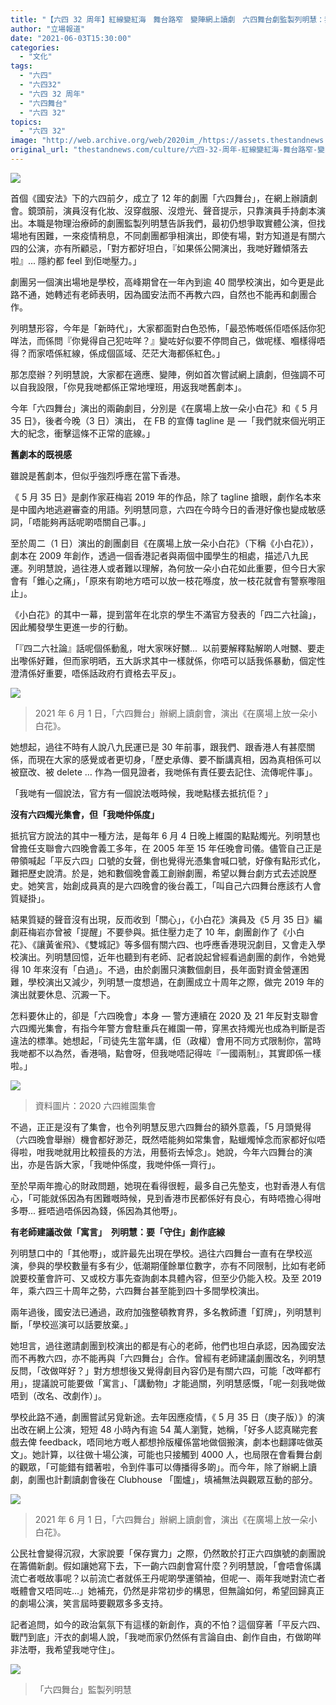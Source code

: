 ```yaml
---
title: "【六四 32 周年】紅線變紅海　舞台路窄　變陣網上讀劇　六四舞台劇監製列明慧：我希望守住"
author: "立場報道"
date: "2021-06-03T15:30:00"
categories:
  - "文化"
tags:
  - "六四"
  - "六四32"
  - "六四 32 周年"
  - "六四舞台"
  - "六四 32"
topics:
  - "六四 32"
image: "http://web.archive.org/web/2020im_/https://assets.thestandnews.com/media/photos/drama-11_1PcQC.png"
original_url: "thestandnews.com/culture/六四-32-周年-紅線變紅海-舞台路窄-變陣網上讀劇-六四舞台劇監製列明慧-我希望守住"
---
```

![](http://web.archive.org/web/2020im_/https://assets.thestandnews.com/media/photos/drama-11_1PcQC.png)

首個《國安法》下的六四前夕，成立了 12 年的劇團「六四舞台」，在網上辦讀劇會。鏡頭前，演員沒有化妝、沒穿戲服、沒燈光、聲音提示，只靠演員手持劇本演出。本職是物理治療師的劇團監製列明慧告訴我們，最初仍想爭取實體公演，但找場地有困難，一來疫情稍息，不同劇團都爭相演出，即使有場，對方知道是有關六四的公演，亦有所顧忌，｢對方都好坦白，『如果係公開演出，我哋好難傾落去啦』... 隱約都 feel 到佢哋壓力。」

劇團另一個演出場地是學校，高峰期曾在一年內到逾 40 間學校演出，如今更是此路不通，她轉述有老師表明，因為國安法而不再教六四，自然也不能再和劇團合作。

列明慧形容，今年是「新時代」，大家都面對白色恐怖，「最恐怖嘅係佢唔係話你犯咩法，而係問『你覺得自己犯咗咩？』變咗好似要不停問自己，做呢樣、嗰樣得唔得？而家唔係紅線，係成個區域、茫茫大海都係紅色。」

那怎麼辦？列明慧說，大家都在適應、變陣，例如首次嘗試網上讀劇，但強調不可以自我設限，「你見我哋都係正常地埋班，用返我哋舊劇本」。 

今年「六四舞台」演出的兩齣劇目，分別是《在廣場上放一朵小白花》和《 5 月 35 日》，後者今晚（3 日）演出， 在 FB 的宣傳 tagline 是 —「我們就來個光明正大的紀念，衝擊這條不正常的底線。」

**舊劇本的既視感**

雖說是舊劇本，但似乎強烈呼應在當下香港。

《 5 月 35 日》是劇作家莊梅岩 2019 年的作品，除了 tagline 搶眼，劇作名本來是中國內地逃避審查的用語。列明慧同意，六四在今時今日的香港好像也變成敏感詞，「唔能夠再話呢啲唔關自己事。」

至於周二（1 日）演出的創團劇目《在廣場上放一朵小白花》（下稱《小白花》），劇本在 2009 年創作，透過一個香港記者與兩個中國學生的相處，描述八九民運。列明慧說，過往港人或者難以理解，為何放一朵小白花如此重要，但今日大家會有「錐心之痛」，「原來有啲地方唔可以放一枝花喺度，放一枝花就會有警察嚟阻止」。

《小白花》的其中一幕，提到當年在北京的學生不滿官方發表的「四二六社論」，因此觸發學生更進一步的行動。

「『四二六社論』話呢個係動亂，咁大家咪好嬲...  以前要解釋點解啲人咁嬲、要走出嚟係好難，但而家明晒，五大訴求其中一樣就係，你唔可以話我係暴動，個定性澄清係好重要，唔係話政府冇資格去平反」。

![](http://web.archive.org/web/2020im_/https://assets.thestandnews.com/media/photos/192086135_10165880989610019_3189530987086710893_n_MSf21.jpeg)
> 2021 年 6 月 1 日，「六四舞台」辦網上讀劇會，演出《在廣場上放一朵小白花》。

她想起，過往不時有人說八九民運已是 30 年前事，跟我們、跟香港人有甚麼關係，而現在大家的感覺或者更切身，「歷史承傳、要不斷講真相，因為真相係可以被竄改、被 delete … 作為一個見證者，我哋係有責任要去記住、流傳呢件事」。

「我哋有一個說法，官方有一個說法嘅時候，我哋點樣去抵抗佢？」

**沒有六四燭光集會，但「我哋仲係度」**

抵抗官方說法的其中一種方法，是每年 6 月 4 日晚上維園的點點燭光。列明慧也曾擔任支聯會六四晚會義工多年，在 2005 年至 15 年任晚會司儀。儘管自己正是帶領喊起「平反六四」口號的女聲，倒也覺得光憑集會喊口號，好像有點形式化，難把歷史說清。於是，她和數個晚會義工創辦劇團，希望以舞台劇方式去述說歷史。她笑言，始創成員真的是六四晚會的後台義工，「叫自己六四舞台應該冇人會質疑掛」。

結果質疑的聲音沒有出現，反而收到「關心」，《小白花》演員及《5 月 35 日》編劇莊梅岩亦曾被「提醒」不要參與。抵住壓力走了 10 年，劇團創作了《小白花》、《讓黃雀飛》、《雙城記》等多個有關六四、也呼應香港現況劇目，又會走入學校演出。列明慧回憶，近年也聽到有老師、記者說起曾經看過劇團的劇作，令她覺得 10 年來沒有「白過」。不過，由於劇團只演數個劇目，長年面對資金營運困難，學校演出又減少，列明慧一度想過，在劇團成立十周年之際，做完 2019 年的演出就要休息、沉澱一下。

怎料要休止的，卻是「六四晚會」本身 — 警方連續在 2020 及 21 年反對支聯會六四燭光集會，有指今年警方會駐重兵在維園一帶，穿黑衣持燭光也成為判斷是否違法的標準。她想起，「司徒先生當年講，佢（政權）會用不同方式限制你，當時我哋都不以為然，香港喎，點會呀，但我哋唔記得咗『一國兩制』，其實即係一樣啦。」

![](http://web.archive.org/web/2020im_/https://assets.thestandnews.com/media/photos/Layer200_J6oIZ.png)
> 資料圖片：2020 六四維園集會

不過，正正是沒有了集會，也令列明慧反思六四舞台的額外意義，「5 月頭覺得（六四晚會舉辦）機會都好渺茫，既然唔能夠如常集會，點蠟燭悼念而家都好似唔得啦，咁我哋就用比較擅長的方法，用藝術去悼念」。她說，今年六四舞台的演出，亦是告訴大家，「我哋仲係度，我哋仲係一齊行」。

至於早兩年擔心的財政問題，她現在看得很輕，最多自己先墊支，也對香港人有信心，「可能就係因為有困難嘅時候，見到香港市民都係好有良心，有時唔擔心得咁多嘢... 捱唔過唔係因為錢，係因為其他嘢」。

**有老師建議改做「寓言」**　**列明慧：要「守住」創作底線**

列明慧口中的「其他嘢」，或許最先出現在學校。過往六四舞台一直有在學校巡演，參與的學校數量有多有少，低潮期僅餘單位數字，亦有不同限制，比如有老師說要校董會許可、又或校方事先查詢劇本具體內容，但至少仍能入校。及至 2019 年，乘六四三十周年之勢，六四舞台甚至能到四十多間學校演出。

兩年過後，國安法已通過，政府加強整頓教育界，多名教師遭「釘牌」，列明慧判斷，「學校巡演可以話要放棄。」

她坦言，過往邀請劇團到校演出的都是有心的老師，他們也坦白承認，因為國安法而不再教六四，亦不能再與「六四舞台」合作。曾經有老師建議劇團改名，列明慧反問，「改做咩好？」對方想想後又覺得劇目內容仍是有關六四，可能「改咩都冇用」，提議說可能要做「寓言」、「講動物」才能過關，列明慧感慨，「呢一刻我哋做唔到（改名、改劇作）」。

學校此路不通，劇團嘗試另覓新途。去年因應疫情，《 5 月 35 日（庚子版）》的演出改在網上公演，短短 48 小時內有逾 54 萬人瀏覽，她稱，「好多人認真睇完套戲去俾 feedback，唔同地方嘅人都想拎版權係當地做個搬演，劇本也翻譯咗做英文」。她計算，以往做十場公演，可能也只接觸到 4000 人，也局限在會看舞台劇的觀眾，「可能錯有錯著啦，令到件事可以傳播得多啲」。而今年，除了辦網上讀劇，劇團也計劃讀劇會後在 Clubhouse 「圍爐」，填補無法與觀眾互動的部分。

![](http://web.archive.org/web/2020im_/https://assets.thestandnews.com/media/photos/191403288_10165880988970019_5237527238765887646_n_YC8ip.jpeg)
> 2021 年 6 月 1 日，「六四舞台」辦網上讀劇會，演出《在廣場上放一朵小白花》。

公民社會變得沉寂，大家說要「保存實力」之際，仍然敢於打正六四旗號的劇團說在籌備新劇。假如讓她寫下去，下一齣六四劇會寫什麼？列明慧說，「會唔會係講流亡者嘅故事呢？以前流亡者就係王丹呢啲學運領袖，但呢一、兩年我哋對流亡者嘅體會又唔同咗...」她補充，仍然是非常初步的構思，但無論如何，希望回歸真正的劇場公演，笑言屆時要觀眾多多支持。

記者追問，如今的政治氣氛下有這樣的新創作，真的不怕？這個穿著「平反六四、戰鬥到底」汗衣的劇場人說，「我哋而家仍然係有言論自由、創作自由，冇做啲咩非法嘢，我希望我哋守住」。

![](http://web.archive.org/web/2020im_/https://assets.thestandnews.com/media/photos/188040590_10165881182095019_4771816277544591464_n_wGFeK.jpeg)
> 「六四舞台」監製列明慧